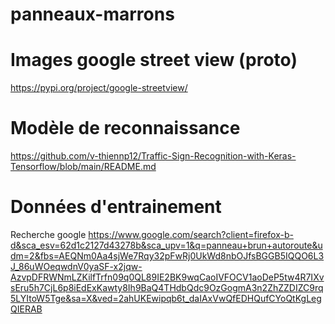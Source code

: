 # panneaux-marrons




#  Images google street view (proto)

https://pypi.org/project/google-streetview/

#  Modèle de reconnaissance

https://github.com/v-thiennp12/Traffic-Sign-Recognition-with-Keras-Tensorflow/blob/main/README.md

# Données d'entrainement

Recherche google
https://www.google.com/search?client=firefox-b-d&sca_esv=62d1c2127d43278b&sca_upv=1&q=panneau+brun+autoroute&udm=2&fbs=AEQNm0Aa4sjWe7Rqy32pFwRj0UkWd8nbOJfsBGGB5IQQO6L3J_86uWOeqwdnV0yaSF-x2jqw-AzvpDFRWNmLZKilfTrfn09q0QL89IE2BK9wqCaoIVFOCV1aoDeP5tw4R7IXvsEru5h7CjL6p8iEdExKawty8Ih9BaQ4THdbQdc9OzGogmA3n2ZhZZDIZC9rq5LYItoW5Tge&sa=X&ved=2ahUKEwipqb6t_daIAxVwQfEDHQufCYoQtKgLegQIERAB


